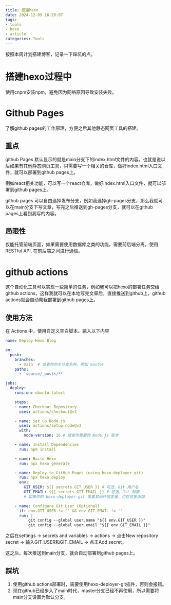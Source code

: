 ```yaml
---
title: 搭建hexo
date: 2024-12-09 16:20:07
tags: 
- tools
- hexo
- article
categories: Tools
---
```


按照本周计划搭建博客，记录一下踩坑的点。

# 搭建hexo过程中

使用cnpm安装npm，避免因为网络原因导致安装失败。

# Github Pages

了解github pages的工作原理，方便之后其他静态网页工具的搭建。

## 重点

github Pages 默认显示的就是main分支下的index.html文件的内容。也就是说以后如果有其他静态网页工具，只需要写一个相关的仓库，做好index.html入口文件，就可以部署到github pages上。

例如react相关功能，可以写一个react仓库，做好index.html入口文件，就可以部署到github pages上。

github pages 可以自由选择发布分支，例如我选择gh-pages分支，那么我就可以在main分支下写文章，写完之后推送到gh-pages分支，就可以在github pages上看到我写的内容。

## 局限性

仅能托管前端页面，如果需要使用数据库之类的功能，需要前后端分离，使用RESTful API, 在前后端之间进行通信。

# github actions

这个自动化工具可以实现一些简单的任务，例如我可以把hexo的部署任务交给github actions，这样我就可以在本地写完文章后，直接推送到github上，github actions就会自动帮我部署到github pages上。

## 使用方法

在 Actions 中，使用自定义空白脚本。输入以下内容

```yml
name: Deploy Hexo Blog

on:
  push:
    branches:
      - main  # 或者你的主分支名称，例如 master
    paths:
      - 'source/_posts/**'

jobs:
  deploy:
    runs-on: ubuntu-latest

    steps:
    - name: Checkout Repository
      uses: actions/checkout@v3

    - name: Set up Node.js
      uses: actions/setup-node@v3
      with:
        node-version: 16 # 或者你需要的 Node.js 版本

    - name: Install Dependencies
      run: npm install

    - name: Build Hexo
      run: npx hexo generate

    - name: Deploy to GitHub Pages (using hexo-deployer-git)
      run: npx hexo deploy
      env:
        GIT_USER: ${{ secrets.GIT_USER }} # 可选，Git 用户名
        GIT_EMAIL: ${{ secrets.GIT_EMAIL }} # 可选，Git 邮箱
        # 如果你的 hexo-deployer-git 需要其他环境变量，也在这里添加

    - name: Configure Git User (Optional)
      if: env.GIT_USER != '' && env.GIT_EMAIL != ''
      run: |
          git config --global user.name "${{ env.GIT_USER }}"
          git config --global user.email "${{ env.GIT_EMAIL }}"
```

之后在settings -> secrets and variables -> actions -> 点击New repository secret -> 输入GIT_USER和GIT_EMAIL -> 点击Add secret。

这之后，每次推送到main分支，就会自动部署到github pages上。

## 踩坑

1. 使用github actions部署时，需要使用hexo-deployer-git插件，否则会报错。
2. 现在github已经步入了main时代，master分支已经不再使用，所以需要将main分支设置为默认分支。
